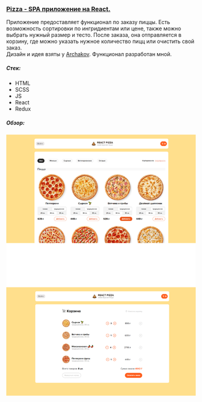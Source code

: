 ### [Pizza - SPA приложение на React.](https://stalise.github.io/React-Pizza)
Приложение предоставляет функционал по заказу пиццы. Есть возможность сортировки по ингридиентам или цене, также можно выбрать нужный размер и тесто. После заказа, она отправляется в корзину, где можно указать нужное количество пицц или очистить свой заказ.  
Дизайн и идея взяты у [Archakov](https://github.com/Archakov06). Функционал разработан мной.
##### Стек:
* HTML
* SCSS
* JS
* React
* Redux

##### Обзор:  
![screenshots](./images/PIZZA_FON.png)
